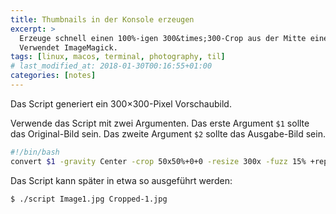 ```yaml
---
title: Thumbnails in der Konsole erzeugen
excerpt: >
  Erzeuge schnell einen 100%-igen 300&times;300-Crop aus der Mitte eines Bildes.
  Verwendet ImageMagick.
tags: [linux, macos, terminal, photography, til]
# last_modified_at: 2018-01-30T00:16:55+01:00
categories: [notes]
---
```


Das Script generiert ein 300&times;300-Pixel Vorschaubild.

Verwende das Script mit zwei Argumenten. Das erste Argument `$1` sollte das
Original-Bild sein. Das zweite Argument `$2` sollte das Ausgabe-Bild sein.

``` bash
#!/bin/bash
convert $1 -gravity Center -crop 50x50%+0+0 -resize 300x -fuzz 15% +repage $2
```

Das Script kann später in etwa so ausgeführt werden:

``` terminal
$ ./script Image1.jpg Cropped-1.jpg
```
